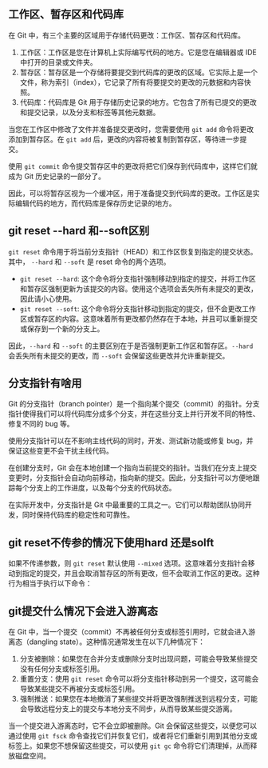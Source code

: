 ## 工作区、暂存区和代码库

在 Git 中，有三个主要的区域用于存储代码更改：工作区、暂存区和代码库。

1. 工作区：工作区是您在计算机上实际编写代码的地方。它是您在编辑器或 IDE 中打开的目录或文件夹。
2. 暂存区：暂存区是一个存储将要提交到代码库的更改的区域。它实际上是一个文件，称为索引（index），它记录了所有将要提交的更改的元数据和内容快照。
3. 代码库：代码库是 Git 用于存储历史记录的地方。它包含了所有已提交的更改和提交记录，以及分支和标签等其他元数据。

当您在工作区中修改了文件并准备提交更改时，您需要使用 `git add` 命令将更改添加到暂存区。在 `git add` 后，更改的内容将被复制到暂存区，等待进一步提交。

使用 `git commit` 命令提交暂存区中的更改将把它们保存到代码库中，这样它们就成为 Git 历史记录的一部分了。

因此，可以将暂存区视为一个缓冲区，用于准备提交到代码库的更改。工作区是实际编辑代码的地方，而代码库是保存历史记录的地方。

## git reset --hard 和--soft区别

`git reset` 命令用于将当前分支指针（HEAD）和工作区恢复到指定的提交状态。其中， `--hard` 和 `--soft` 是 reset 命令的两个选项。

- `git reset --hard`: 这个命令将分支指针强制移动到指定的提交，并将工作区和暂存区强制更新为该提交的内容。使用这个选项会丢失所有未提交的更改，因此请小心使用。
- `git reset --soft`: 这个命令将分支指针移动到指定的提交，但不会更改工作区或暂存区的内容。这意味着所有更改都仍然存在于本地，并且可以重新提交或保存到一个新的分支上。

因此，`--hard` 和 `--soft` 的主要区别在于是否强制更新工作区和暂存区。`--hard` 会丢失所有未提交的更改，而 `--soft` 会保留这些更改并允许重新提交。

## 分支指针有啥用

Git 的分支指针（branch pointer）是一个指向某个提交（commit）的指针。分支指针使得我们可以将代码库分成多个分支，并在这些分支上并行开发不同的特性、修复不同的 bug 等。

使用分支指针可以在不影响主线代码的同时，开发、测试新功能或修复 bug，并保证这些变更不会干扰主线代码。

在创建分支时，Git 会在本地创建一个指向当前提交的指针。当我们在分支上提交变更时，分支指针会自动向前移动，指向新的提交。因此，分支指针可以方便地跟踪每个分支上的工作进度，以及每个分支的代码状态。

在实际开发中，分支指针是 Git 中最重要的工具之一。它们可以帮助团队协同开发，同时保持代码库的稳定性和可靠性。

## git reset不传参的情况下使用hard 还是solft

如果不传递参数，则 `git reset` 默认使用 `--mixed` 选项。这意味着分支指针会移动到指定的提交，并且会取消暂存区的所有更改，但不会取消工作区的更改。这种行为相当于执行以下命令：

## git提交什么情况下会进入游离态

在 Git 中，当一个提交（commit）不再被任何分支或标签引用时，它就会进入游离态（dangling state）。这种情况通常发生在以下几种情况下：

1. 分支被删除：如果您在合并分支或删除分支时出现问题，可能会导致某些提交没有任何分支或标签引用。
2. 重置分支：使用 `git reset` 命令可以将分支指针移动到另一个提交，这可能会导致某些提交不再被分支或标签引用。
3. 强制推送：如果您在本地撤消了某些提交并将更改强制推送到远程分支，可能会导致远程分支上的提交与本地分支不同步，从而导致某些提交游离。

当一个提交进入游离态时，它不会立即被删除。Git 会保留这些提交，以便您可以通过使用 `git fsck` 命令查找它们并恢复它们，或者将它们重新引用到其他分支或标签上。如果您不想保留这些提交，可以使用 `git gc` 命令将它们清理掉，从而释放磁盘空间。
